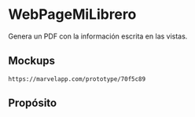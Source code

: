 # WebPageMiLibrero
Genera un PDF con la información escrita en las vistas.

## Mockups
 ``` https://marvelapp.com/prototype/70f5c89 ```

## Propósito
